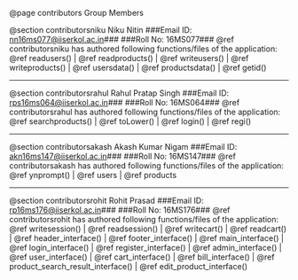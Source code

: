 @page contributors Group Members

@section contributorsniku Niku Nitin
###Email ID: nn16ms077@iiserkol.ac.in###
###Roll No: 16MS077###
@ref contributorsniku has authored following functions/files of the application: <br/>
@ref readusers() | @ref readproducts() | @ref writeusers() | @ref writeproducts() | @ref usersdata() | @ref productsdata() | @ref getid()
<hr>

@section contributorsrahul Rahul Pratap Singh
###Email ID: rps16ms064@iiserkol.ac.in###
###Roll No: 16MS064###
@ref contributorsrahul has authored following functions/files of the application: <br/>
@ref searchproducts() | @ref toLower() | @ref login() | @ref regi()
<hr>

@section contributorsakash Akash Kumar Nigam
###Email ID: akn16ms147@iiserkol.ac.in###
###Roll No: 16MS147###
@ref contributorsakash has authored following functions/files of the application: <br/>
@ref ynprompt() | @ref users | @ref products
<hr>

@section contributorsrohit Rohit Prasad
###Email ID: rp16ms176@iiserkol.ac.in###
###Roll No: 16MS176###
@ref contributorsrohit has authored following functions/files of the application: <br/>
@ref writesession() | @ref readsession() | @ref writecart() | @ref readcart() | @ref header_interface() | @ref footer_interface() | @ref main_interface() | @ref login_interface() | @ref register_interface() | @ref admin_interface() | @ref user_interface() | @ref cart_interface() | @ref bill_interface() | @ref product_search_result_interface() | @ref edit_product_interface()
